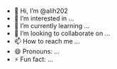 - 👋 Hi, I’m @alih202
- 👀 I’m interested in ...
- 🌱 I’m currently learning ...
- 💞️ I’m looking to collaborate on ...
- 📫 How to reach me ...
- 😄 Pronouns: ...
- ⚡ Fun fact: ...

<!---
alih202/alih202 is a ✨ special ✨ repository because its `README.md` (this file) appears on your GitHub profile.
You can click the Preview link to take a look at your changes.
-INSTALL_TYPE="GIT"
# LOCATION OF THE FILE OR GIT/SVN REPOSITORY
REPOSITORY_LOCATION="https://github.com/vanhauser-thc/thc-hydra.git"
# WHERE DO YOU WANT TO INSTALL IT
INSTALL_LOCATION="hydra"
-->
